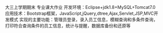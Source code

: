 大三上学期期末 专业课大作业
开发环境：Eclipse+jdk1.8+MySQL+Tomcat7.0
应用技术：Bootstrap框架，JavaScript,jQuery,dtree,Ajax,Servlet,JSP,MVC开发模式
实现的主要功能：管理员登录，录入员工信息，模糊查询和多条件查询，打印符合查询条件的员工信息，统计与提醒，数据库备份和还原等

